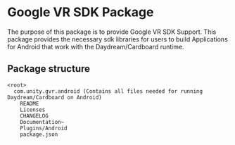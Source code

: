 # Google VR SDK Package

The purpose of this package is to provide Google VR SDK Support. This package provides the necessary sdk libraries for users to build Applications for Android that work with the Daydream/Cardboard runtime.

## Package structure

```
<root>
  com.unity.gvr.android (Contains all files needed for running Daydream/Cardboard on Android)
    README
    Licenses
    CHANGELOG
    Documentation~
    Plugins/Android
    package.json
```
